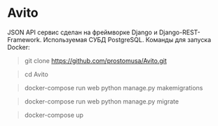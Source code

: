 <h1> Avito </h1>
JSON API сервис сделан на фреймворке Django и Django-REST-Framework. Используемая СУБД PostgreSQL.
Команды для запуска Docker:

> git clone https://github.com/prostomusa/Avito.git

> cd Avito

> docker-compose run web python manage.py makemigrations

> docker-compose run web python manage.py migrate

> docker-compose up
